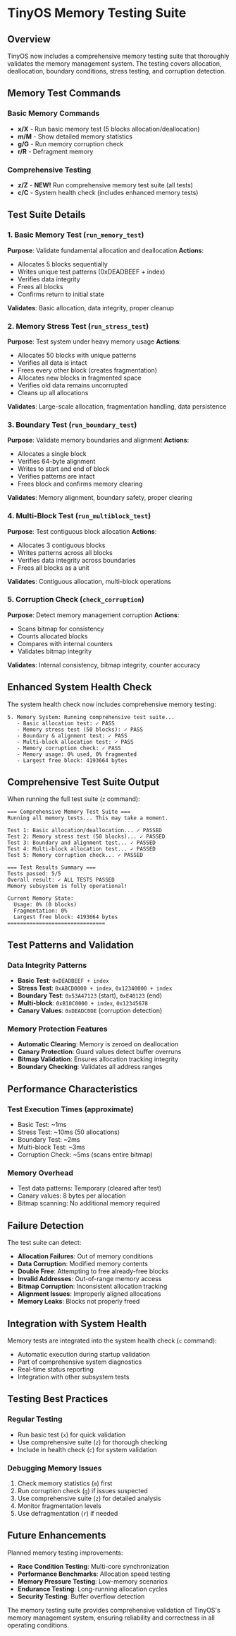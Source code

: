 # TinyOS Memory Testing Suite

## Overview

TinyOS now includes a comprehensive memory testing suite that thoroughly validates the memory management system. The testing covers allocation, deallocation, boundary conditions, stress testing, and corruption detection.

## Memory Test Commands

### Basic Memory Commands
- **x/X** - Run basic memory test (5 blocks allocation/deallocation)
- **m/M** - Show detailed memory statistics
- **g/G** - Run memory corruption check
- **r/R** - Defragment memory

### Comprehensive Testing
- **z/Z** - **NEW!** Run comprehensive memory test suite (all tests)
- **c/C** - System health check (includes enhanced memory tests)

## Test Suite Details

### 1. Basic Memory Test (`run_memory_test`)
**Purpose**: Validate fundamental allocation and deallocation
**Actions**:
- Allocates 5 blocks sequentially
- Writes unique test patterns (0xDEADBEEF + index)
- Verifies data integrity
- Frees all blocks
- Confirms return to initial state

**Validates**: Basic allocation, data integrity, proper cleanup

### 2. Memory Stress Test (`run_stress_test`)
**Purpose**: Test system under heavy memory usage
**Actions**:
- Allocates 50 blocks with unique patterns
- Verifies all data is intact
- Frees every other block (creates fragmentation)
- Allocates new blocks in fragmented space
- Verifies old data remains uncorrupted
- Cleans up all allocations

**Validates**: Large-scale allocation, fragmentation handling, data persistence

### 3. Boundary Test (`run_boundary_test`)
**Purpose**: Validate memory boundaries and alignment
**Actions**:
- Allocates a single block
- Verifies 64-byte alignment
- Writes to start and end of block
- Verifies patterns are intact
- Frees block and confirms memory clearing

**Validates**: Memory alignment, boundary safety, proper clearing

### 4. Multi-Block Test (`run_multiblock_test`)
**Purpose**: Test contiguous block allocation
**Actions**:
- Allocates 3 contiguous blocks
- Writes patterns across all blocks
- Verifies data integrity across boundaries
- Frees all blocks as a unit

**Validates**: Contiguous allocation, multi-block operations

### 5. Corruption Check (`check_corruption`)
**Purpose**: Detect memory management corruption
**Actions**:
- Scans bitmap for consistency
- Counts allocated blocks
- Compares with internal counters
- Validates bitmap integrity

**Validates**: Internal consistency, bitmap integrity, counter accuracy

## Enhanced System Health Check

The system health check now includes comprehensive memory testing:

```
5. Memory System: Running comprehensive test suite...
   - Basic allocation test: ✓ PASS
   - Memory stress test (50 blocks): ✓ PASS
   - Boundary & alignment test: ✓ PASS
   - Multi-block allocation test: ✓ PASS
   - Memory corruption check: ✓ PASS
   - Memory usage: 0% used, 0% fragmented
   - Largest free block: 4193664 bytes
```

## Comprehensive Test Suite Output

When running the full test suite (`z` command):

```
=== Comprehensive Memory Test Suite ===
Running all memory tests... This may take a moment.

Test 1: Basic allocation/deallocation... ✓ PASSED
Test 2: Memory stress test (50 blocks)... ✓ PASSED
Test 3: Boundary and alignment test... ✓ PASSED
Test 4: Multi-block allocation test... ✓ PASSED
Test 5: Memory corruption check... ✓ PASSED

=== Test Results Summary ===
Tests passed: 5/5
Overall result: ✓ ALL TESTS PASSED
Memory subsystem is fully operational!

Current Memory State:
  Usage: 0% (0 blocks)
  Fragmentation: 0%
  Largest free block: 4193664 bytes
===============================
```

## Test Patterns and Validation

### Data Integrity Patterns
- **Basic Test**: `0xDEADBEEF + index`
- **Stress Test**: `0xABCD0000 + index`, `0x12340000 + index`
- **Boundary Test**: `0x53A47123` (start), `0xE40123` (end)
- **Multi-block**: `0xB10C0000 + index`, `0x12345678`
- **Canary Values**: `0xDEADC0DE` (corruption detection)

### Memory Protection Features
- **Automatic Clearing**: Memory is zeroed on deallocation
- **Canary Protection**: Guard values detect buffer overruns
- **Bitmap Validation**: Ensures allocation tracking integrity
- **Boundary Checking**: Validates all address ranges

## Performance Characteristics

### Test Execution Times (approximate)
- Basic Test: ~1ms
- Stress Test: ~10ms (50 allocations)
- Boundary Test: ~2ms
- Multi-block Test: ~3ms
- Corruption Check: ~5ms (scans entire bitmap)

### Memory Overhead
- Test data patterns: Temporary (cleared after test)
- Canary values: 8 bytes per allocation
- Bitmap scanning: No additional memory required

## Failure Detection

The test suite can detect:
- **Allocation Failures**: Out of memory conditions
- **Data Corruption**: Modified memory contents
- **Double Free**: Attempting to free already-free blocks
- **Invalid Addresses**: Out-of-range memory access
- **Bitmap Corruption**: Inconsistent allocation tracking
- **Alignment Issues**: Improperly aligned allocations
- **Memory Leaks**: Blocks not properly freed

## Integration with System Health

Memory tests are integrated into the system health check (`c` command):
- Automatic execution during startup validation
- Part of comprehensive system diagnostics
- Real-time status reporting
- Integration with other subsystem tests

## Testing Best Practices

### Regular Testing
- Run basic test (`x`) for quick validation
- Use comprehensive suite (`z`) for thorough checking
- Include in health check (`c`) for system validation

### Debugging Memory Issues
1. Check memory statistics (`m`) first
2. Run corruption check (`g`) if issues suspected
3. Use comprehensive suite (`z`) for detailed analysis
4. Monitor fragmentation levels
5. Use defragmentation (`r`) if needed

## Future Enhancements

Planned memory testing improvements:
- **Race Condition Testing**: Multi-core synchronization
- **Performance Benchmarks**: Allocation speed testing
- **Memory Pressure Testing**: Low-memory scenarios
- **Endurance Testing**: Long-running allocation cycles
- **Security Testing**: Buffer overflow detection

The memory testing suite provides comprehensive validation of TinyOS's memory management system, ensuring reliability and correctness in all operating conditions.
